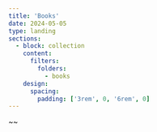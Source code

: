 ```yaml
---
title: 'Books'
date: 2024-05-05
type: landing
sections:
  - block: collection
    content:
      filters:
        folders:
          - books
    design:
      spacing:
        padding: ['3rem', 0, '6rem', 0]
---
```


~~